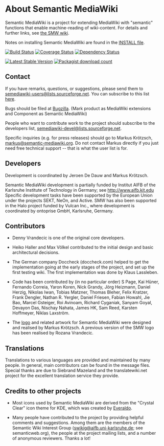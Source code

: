 About Semantic MediaWiki
========================

Semantic MediaWiki is a project for extending MediaWiki with "semantic"
functions that enable machine-reading of wiki-content. For details and
further links, see [the SMW wiki](https://semantic-mediawiki.org).

Notes on installing Semantic MediaWiki are found in the [INSTALL file](INSTALL).

[![Build Status](https://secure.travis-ci.org/SemanticMediaWiki/SemanticMediaWiki.png?branch=master)](http://travis-ci.org/SemanticMediaWiki/SemanticMediaWiki)
[![Coverage Status](https://coveralls.io/repos/SemanticMediaWiki/SemanticMediaWiki/badge.png?branch=master)](https://coveralls.io/r/SemanticMediaWiki/SemanticMediaWiki?branch=master)
[![Dependency Status](https://www.versioneye.com/user/projects/52755050632bac69e800000f/badge.png)](https://www.versioneye.com/user/projects/52755050632bac69e800000f)

[![Latest Stable Version](https://poser.pugx.org/mediawiki/semantic-mediawiki/version.png)](https://packagist.org/packages/mediawiki/semantic-mediawiki)
[![Packagist download count](https://poser.pugx.org/mediawiki/semantic-mediawiki/d/total.png)](https://packagist.org/packages/mediawiki/semantic-mediawiki)

Contact
-------

If you have remarks, questions, or suggestions, please send them to
semediawiki-users@lists.sourceforge.net. You can subscribe to this
list [here](http://sourceforge.net/mailarchive/forum.php?forum_name=semediawiki-user).

Bugs should be filed at [Bugzilla](http://bugzilla.wikimedia.org/).
(Mark product as MediaWiki extensions and Component as Semantic MediaWiki)

People who want to contribute work to the project should subscribe to
the developers list, semediawiki-devel@lists.sourceforge.net.

Specific inquiries (e.g. for press releases) should go to Markus Krötzsch,
markus@semantic-mediawiki.org. Do not contact Markus directly if you just need
free technical support -- that is what the user list is for.

Developers
----------

Development is coordinated by Jeroen De Dauw and Markus Krötzsch.

Semantic MediaWiki development is partially funded by Institut AIFB of the
Karlsruhe Institute of Technology in Germany; see http://www.aifb.kit.edu
Specific development tasks have been supported by the European Union under the
projects SEKT, NeOn, and Active. SMW has also been supported in the
Halo project funded by Vulcan Inc., where development is coordinated
by ontoprise GmbH, Karlsruhe, Germany.

Contributors
------------

* Denny Vrandecic is one of the original core developers.

* Heiko Haller and Max Völkel contributed to the initial design and basic
architectural decisions.

* The German company Doccheck (doccheck.com) helped to get the implementation
going at the early stages of the project, and set up the first testing wiki.
The first implementation was done by Klaus Lassleben.

* Code has been contributed by (in no particular order) S Page, Kai Hüner,
Fernando Correia, Yaron Koren, Nick Grandy, Jörg Heizmann, Daniel Herzig,
Nikolas Iwan, Tobias Matzner, Thomas Bleher, Felix Kratzer, Frank Dengler,
Nathan R. Yergler, Daniel Friesen, Fabian Howahl, Jie Bao, Marcel Gsteiger,
Roi Avinoam, Richard Cyganiak, Sanyam Goyal, Devayon Das, Nischay Nahata,
James HK, Sam Reed, Karsten Hoffmeyer, Niklas Laxström.

* The [logo](http://semantic-mediawiki.org/wiki/SMW_logo) and related artwork for
Semantic MediaWiki were designed and realised by Markus Krötzsch. A previous 
version of the SMW logo has been realised by Rozana Vrandecic.

Translations
------------

Translations to various languages are provided and maintained by many people.
In general, main contributors can be found in the message files. Special thanks
are due to Siebrand Mazeland and the translatewiki.net project for the
excellent translation service they provide.

Credits to other projects
-------------------------

* Most icons used by Semantic MediaWiki are derived from the "Crystal Clear"
icon theme for KDE, which was created by [Everaldo](http://everaldo.com).

* Many people have contributed to the project by providing helpful comments and
suggestions. Among them are the members of the Semantic Wiki Interest Group
(swikig@aifb.uni-karlsruhe.de; see semanticweb.org), the people at the project
mailing lists, and a number of anonymous reviewers. Thanks a lot!
